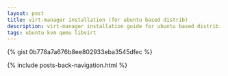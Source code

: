 ```yaml
---
layout: post
title: virt-manager installation (for ubuntu based distrib)
description: virt-manager installation guide for ubuntu based distrib.
tags: ubuntu kvm qemu libvirt
---
```


{% gist 0b778a7a676b8ee802933eba3545dfec %}

{% include posts-back-navigation.html %}
